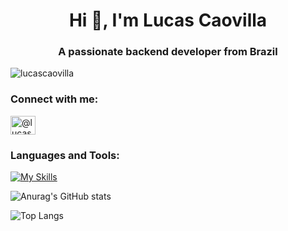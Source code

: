 <h1 align="center">Hi 👋, I'm Lucas Caovilla</h1>
<h3 align="center">A passionate backend developer from Brazil</h3>

<p align="left"> <img src="https://komarev.com/ghpvc/?username=lucascaovilla&label=Profile%20views&color=0e75b6&style=flat" alt="lucascaovilla" /> </p>

<h3 align="left">Connect with me:</h3>
<p align="left">
<a href="https://medium.com/@lucascaovilla" target="blank"><img align="center" src="https://raw.githubusercontent.com/rahuldkjain/github-profile-readme-generator/master/src/images/icons/Social/medium.svg" alt="@lucascaovilla" height="30" width="40" /></a>
</p>

<h3 align="left">Languages and Tools:</h3>

[![My Skills](https://skillicons.dev/icons?i=cs,angular,dotnet,docker,flutter,azure,git,java,laravel,arch,mysql,postgres,php)](https://skillicons.dev)

![Anurag's GitHub stats](https://github-readme-stats.vercel.app/api?username=lucascaovilla&show_icons=true&theme=tokyonight)

![Top Langs](https://github-readme-stats.vercel.app/api/top-langs/?username=lucascaovilla&layout=compact)
